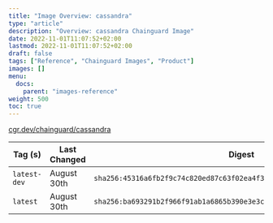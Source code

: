 ```yaml
---
title: "Image Overview: cassandra"
type: "article"
description: "Overview: cassandra Chainguard Image"
date: 2022-11-01T11:07:52+02:00
lastmod: 2022-11-01T11:07:52+02:00
draft: false
tags: ["Reference", "Chainguard Images", "Product"]
images: []
menu:
  docs:
    parent: "images-reference"
weight: 500
toc: true
---
```


[cgr.dev/chainguard/cassandra](https://github.com/chainguard-images/images/tree/main/images/cassandra)

| Tag (s)       | Last Changed | Digest                                                                    |
|---------------|--------------|---------------------------------------------------------------------------|
|  `latest-dev` | August 30th  | `sha256:45316a6fb2f9c74c820ed87c63f02ea4f30f37ea3febf24440d6a7f98ba7cb86` |
|  `latest`     | August 30th  | `sha256:ba693291b2f966f91ab1a6865b390e3e3cd6e218dd14e7676699325f586c52af` |



